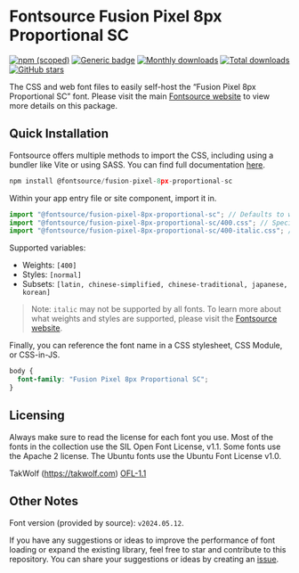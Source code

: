 # Fontsource Fusion Pixel 8px Proportional SC

[![npm (scoped)](https://img.shields.io/npm/v/@fontsource/fusion-pixel-8px-proportional-sc?color=brightgreen)](https://www.npmjs.com/package/@fontsource/fusion-pixel-8px-proportional-sc) [![Generic badge](https://img.shields.io/badge/fontsource-passing-brightgreen)](https://github.com/fontsource/fontsource) [![Monthly downloads](https://badgen.net/npm/dm/@fontsource/fusion-pixel-8px-proportional-sc)](https://github.com/fontsource/fontsource) [![Total downloads](https://badgen.net/npm/dt/@fontsource/fusion-pixel-8px-proportional-sc)](https://github.com/fontsource/fontsource) [![GitHub stars](https://img.shields.io/github/stars/fontsource/fontsource.svg?style=social&label=Star)](https://github.com/fontsource/fontsource/stargazers)

The CSS and web font files to easily self-host the “Fusion Pixel 8px Proportional SC” font. Please visit the main [Fontsource website](https://fontsource.org/fonts/fusion-pixel-8px-proportional-sc) to view more details on this package.

## Quick Installation

Fontsource offers multiple methods to import the CSS, including using a bundler like Vite or using SASS. You can find full documentation [here](https://fontsource.org/docs/getting-started/introduction).

```javascript
npm install @fontsource/fusion-pixel-8px-proportional-sc
```

Within your app entry file or site component, import it in.

```javascript
import "@fontsource/fusion-pixel-8px-proportional-sc"; // Defaults to weight 400
import "@fontsource/fusion-pixel-8px-proportional-sc/400.css"; // Specify weight
import "@fontsource/fusion-pixel-8px-proportional-sc/400-italic.css"; // Specify weight and style
```

Supported variables:
- Weights: `[400]`
- Styles: `[normal]`
- Subsets: `[latin, chinese-simplified, chinese-traditional, japanese, korean]`

> Note: `italic` may not be supported by all fonts. To learn more about what weights and styles are supported, please visit the [Fontsource website](https://fontsource.org/fonts/fusion-pixel-8px-proportional-sc).

Finally, you can reference the font name in a CSS stylesheet, CSS Module, or CSS-in-JS.

```css
body {
  font-family: "Fusion Pixel 8px Proportional SC";
}
```

## Licensing
Always make sure to read the license for each font you use. Most of the fonts in the collection use the SIL Open Font License, v1.1. Some fonts use the Apache 2 license. The Ubuntu fonts use the Ubuntu Font License v1.0.

TakWolf (https://takwolf.com)
[OFL-1.1](https://raw.githubusercontent.com/TakWolf/fusion-pixel-font/master/LICENSE-OFL)

## Other Notes
Font version (provided by source): `v2024.05.12`.

If you have any suggestions or ideas to improve the performance of font loading or expand the existing library, feel free to star and contribute to this repository. You can share your suggestions or ideas by creating an [issue](https://github.com/fontsource/fontsource/issues).
